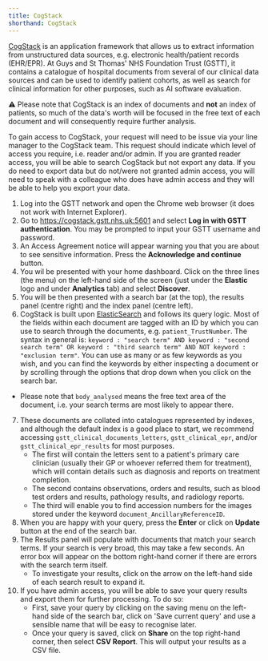 ```yaml
---
title: CogStack
shorthand: CogStack
---
```



[CogStack](https://cogstack.org/) is an application framework that allows us to extract information from unstructured data sources, e.g. electronic health/patient records (EHR/EPR).
At Guys and St Thomas' NHS Foundation Trust (GSTT), it contains a catalogue of hospital documents from several of our clinical data sources and can be used to identify patient cohorts, as well as search
for clinical information for other purposes, such as AI software evaluation. 

⚠️ Please note that CogStack is an index of documents and **not** an index of patients, so much of the data's worth will be focused in the free text of each document and will consequently require further analysis.

To gain access to CogStack, your request will need to be issue via your line manager to the CogStack team. This request should indicate which level of access you require, i.e. reader and/or admin. 
If you are granted reader access, you will be able to search CogStack but not export any data. 
If you do need to export data but do not/were not granted admin access, you will need to speak with a colleague who does have admin access and they will be able to help you export your data.

1. Log into the GSTT network and open the Chrome web browser (it does not work with Internet Explorer).
2. Go to https://cogstack.gstt.nhs.uk:5601 and select **Log in with GSTT authentication**. You may be prompted to input your GSTT username and password.
3. An Access Agreement notice will appear warning you that you are about to see sensitive information. Press the **Acknowledge and continue** button.
4. You wil be presented with your home dashboard. Click on the three lines (the menu) on the left-hand side of the screen (just under the **Elastic** logo and under **Analytics** tab) and select **Discover**.
5. You will be then presented with a search bar (at the top), the results panel (centre right) and the index panel (centre left).
6. CogStack is built upon [ElasticSearch](https://www.elastic.co/) and follows its query logic. Most of the fields within each document are tagged with an ID by which you can use to search through the documents, e.g. `patient_TrustNumber`. The syntax in general is: `keyword : "search term" AND keyword : "second search term" OR keyword : "third search term" AND NOT keyword : "exclusion term"`. You can use as many or as few keywords as you wish, and you can find the keywords by either inspecting a document or by scrolling through the options that drop down when you click on the search bar.
  - Please note that `body_analysed` means the free text area of the document, i.e. your search terms are most likely to appear there.
7. These documents are collated into catalogues represented by indexes, and although the default index is a good place to start, we recommend accessing `gstt_clinical_documents_letters`, `gstt_clinical_epr`, and/or `gstt_clinical_epr_results` for most purposes.
   - The first will contain the letters sent to a patient's primary care clinician (usually their GP or whoever referred them for treatment), which will contain details such as diagnosis and reports on treatment completion.
   - The second contains observations, orders and results, such as blood test orders and results, pathology results, and radiology reports.
   - The third will enable you to find accession numbers for the images stored under the keyword `document_AncillaryReferenceID`.
8. When you are happy with your query, press the **Enter** or click on **Update** button at the end of the search bar.
9. The Results panel will populate with documents that match your search terms. If your search is very broad, this may take a few seconds. An error box will appear on the bottom right-hand corner if there are errors with the search term itself.
   - To investigate your results, click on the arrow on the left-hand side of each search result to expand it.
10. If you have admin access, you will be able to save your query results and export them for further processing. To do so:
    - First, save your query by clicking on the saving menu on the left-hand side of the search bar, click on 'Save current query' and use a sensible name that will be easy to recognise later. 
    - Once your query is saved, click on **Share** on the top right-hand corner, then select **CSV Report**. This will output your results as a CSV file.